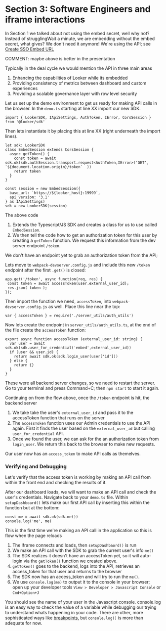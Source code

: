 
# Section 3: Software Engineers and iframe interactions

In Section 1 we talked about not using the embed secret, well why not? Instead of strugglingWait a minute, we are embedding without the embed secret, what gives? We don't need it anymore! We're using the API; see [Create SSO Embed URL](https://docs.looker.com/reference/api-and-integration/api-reference/v3.1/auth#create_sso_embed_url)

COMMENT: maybe above is better in the presentation

Typically in the deal cycle we would mention the API in three main areas

1. Enhancing the capabilities of Looker while its embedded
2. Providing consistency of metrics between dashboard and custom experiences
3. Providing a scalable governance layer with row level security

Let us set up the demo environment to get us ready for making API calls in the browser. In the `demo.ts` starting at line XX import our new SDK.


```
import { LookerSDK, IApiSettings, AuthToken, IError, CorsSession } from '@looker/sdk'
```


Then lets instantiate it by placing this at line XX (right underneath the import lines).

```
let sdk: LookerSDK
class EmbedSession extends CorsSession {
  async getToken() {
    const token = await sdk.ok(sdk.authSession.transport.request<AuthToken,IError>('GET', `${document.location.origin}/token`  ))
    return token
  }
}

const session = new EmbedSession({
  base_url: `https://${looker_host}:19999`,
  api_version: '3.1'
} as IApiSettings)
sdk = new LookerSDK(session)
```

The above code

1. Extends the Typescript/JS SDK and creates a class for us to use called `EmbedSession`.
2. We then tell the code how to get an authorization token for this user by creating a `getToken` function. We request this information from the dev server endpoint `/token`.

 We don't have an endpoint yet to grab an authorization token from the API;

 Lets move to `webpack-devserver.config.js` and include this new `/token` endpoint after the first `.get()` is closed:

 ```
app.get('/token', async function(req, res) {
  const token = await accessToken(user.external_user_id);
  res.json( token );
});
```

 Then import the function we need, `accessToken`, into `webpack-devserver.config.js` as well. Place this line near the top:

 ```
var { accessToken } = require('./server_utils/auth_utils')
```

 Now lets create the endpoint in `server_utils/auth_utils.ts`, at the end of the file create the `accessToken` function:

```
export async function accessToken (external_user_id: string) {
  var user = await sdk.ok(sdk.user_for_credential('embed',external_user_id))
  if (user && user.id) {
    return await sdk.ok(sdk.login_user(user['id']))
  } else {
    return {}
  }
}
```

 These were all backend server changes, so we need to restart the server. Go to your terminal and press Command+C; then `npm start` to start it again.

 Continuing on from the flow above, once the `/token` endpoint is hit, the backend server

1. We take take the user's `external_user_id` and pass it to the accessToken function that runs on the server
2. The `accessToken` function uses our Admin credentials to use the API again. First it finds the user based on the `external_user_id` but calling `user_for_credential` API.
3. Once we found the user, we can ask for the an authorization token from `login_user`. We return this back to the browser to make new requests.

Our user now has an `access_token` to make API calls as themelves.

### Verifying and Debugging

Let's verify that the access token is working by making an API call from within the front end and checking the results of it.

After our dashboard loads, we will want to make an API call and check the user's credentials. Navigate back to your `demo.ts` file. Within `setupDashboard()` lets make our first API call by inserting this within the function but at the bottom:

```
const me = await sdk.ok(sdk.me())
console.log('me', me)
```

This is the first time we're making an API call in the application so this is flow when the page reloads

1. The iframe connects and loads, then `setupDashbaord()` is run
2. We make an API call with the SDK to grab the current user's info `me()`
3. The SDK realizes it doesn't have an accessToken yet, so it will auto-login via the `getToken()` function we created above.
4. `getToken()` goes to the backend, logs into the API, retrieves an access_token for that user and returns to the browser
5. The SDK now has an access_token and will try to run the `me()`.
6. We use `console.log(me)` to output it to the console in your browser; open up your developer tools `View > Developer > Javascript Console` or `Cmd+Option+J`

You should see the name of your user in the Javascript console. console.log is an easy way to check the value of a variable while debugging our trying to understand whats happening in your code. There are other, more sophisticated ways like [breakpoints](https://developers.google.com/web/tools/chrome-devtools/javascript/breakpoints), but `console.log()` is more than adequate for now.
